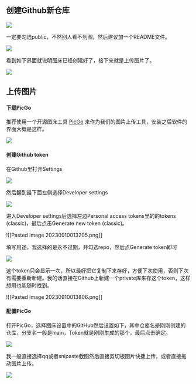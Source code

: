 ## 创建Github新仓库
 
![](https://raw.githubusercontent.com/xiansakana/IMG-BED/main/202309092235458.png)

一定要勾选public，不然别人看不到图，然后建议加一个README文件。

![](https://raw.githubusercontent.com/xiansakana/IMG-BED/main/202309100117996.png)

看到如下界面就说明图床已经创建好了，接下来就是上传图片了。

![](https://raw.githubusercontent.com/xiansakana/IMG-BED/main/202309100119836.png)

## 上传图片

#### 下载PicGo

推荐使用一个开源图床工具 [PicGo](https://molunerfinn.com/PicGo/) 来作为我们的图片上传工具，安装之后软件的界面大概是这样。

![](https://raw.githubusercontent.com/xiansakana/IMG-BED/main/202309100122429.png)


#### 创建Github token

在Github里打开Settings

![](https://raw.githubusercontent.com/xiansakana/IMG-BED/main/202309100125562.png)

然后翻到最下面左侧选择Developer settings

![](https://raw.githubusercontent.com/xiansakana/IMG-BED/main/202309100127190.png)

进入Developer settings后选择左边Personal access tokens里的的tokens (classic)，最后点击Generate new token (classic)。

![[Pasted image 20230910013205.png]]

填写用途，我选择的是永不过期，并勾选repo，然后点Generate token即可

![](https://raw.githubusercontent.com/xiansakana/IMG-BED/main/202309100133829.png)

这个token只会显示一次，所以最好把它复制下来存好，方便下次使用，否则下次有需要重新新建。我的话直接在Github上新建一个private库来存这个token，这样想用也能随时找到。

![[Pasted image 20230910013806.png]]

#### 配置PicGo

打开PicGo，选择图床设置中的GitHub然后设置如下，其中仓库名是刚刚创建的仓库，分支名一般是main，Token就是刚刚生成的那个，最后点击确定。

![](https://raw.githubusercontent.com/xiansakana/IMG-BED/main/202309100139688.png)

我一般直接选择qq或者snipaste截图然后直接剪切板图片快捷上传，或者直接拖动图片上传。

![](https://raw.githubusercontent.com/xiansakana/IMG-BED/main/202309100122429.png)
